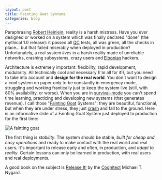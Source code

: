 ```yaml
---
layout: post
title: Fainting Goat Systems
categories: blog
---
```


Paraphrasing [Robert Heinlein](https://en.wikipedia.org/wiki/The_Moon_Is_a_Harsh_Mistress), reality is a harsh mistress. Have you ever designed or worked on a system which was finally declared "done" (the mythical 1.0 release): it passed all [QC](http://en.wikipedia.org/wiki/Quality_control) tests, all was green, all the checks in place... but that failed miserably when deployed in production? Unfortunately, a real system *lives* in a harsh reality made of unreliable networks, crashing subsystems, crazy users and [Elbonian](https://en.wikipedia.org/wiki/Elbonia#Elbonia) hackers.

Architecture is extremely important: flexibility, rapid development, modularity. All technically cool and necessary (I'm all for it!), but you need to take into account and **design for the real world**. You don't want to design a cool system on paper only to be constantly in emergency mode, struggling and working frantically just to keep the system live (still, with 80% availability, or worse). When you are in [survival-mode](http://5whys.com/blog/definition-survival-mode.html) you can't spend time learning, practicing and developing new systems (that generates revenue). I call those "[Fainting Goat](https://en.wikipedia.org/wiki/Fainting_goat) Systems": they are beautiful, functional, but when they are under stress, they just [crash](http://www.youtube.com/watch?v=AnVv0RkiG4U) and fall to the ground. Here is an informative slide of a Fainting Goat System just deployed to production for the first time:

![A fainting goat](http://upload.wikimedia.org/wikipedia/commons/d/d6/Fainted.jpg)

The first thing is *stability*. The system should be stable, *built for cheap and easy operations* and ready to make contact with the real world and real users. It's important to release early and often, in production, and *adapt to reality*. Certain lessons can only be learned in production, with real users and real deployments.

A good book on the subject is [Release It!](http://pragprog.com/book/mnee/release-it) by the [Cognitect](http://cognitect.com/) Michael T. Nygard.
